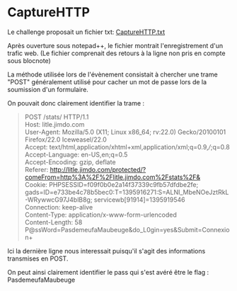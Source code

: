 # CaptureHTTP

Le challenge proposait un fichier txt: [CaptureHTTP.txt](CaptureHTTP.txt)

Après ouverture sous notepad++, le fichier montrait l'enregistrement d'un trafic web.
(Le fichier comprenait des retours à la ligne non pris en compte sous blocnote)

La méthode utilisée lors de l'évènement consistait à chercher une trame "POST" généralement utilisé pour cacher un mot de passe lors de la soumission d'un formulaire.

On pouvait donc clairement identifier la trame :

> POST /stats/ HTTP/1.1<br>
> Host: litle.jimdo.com<br>
> User-Agent: Mozilla/5.0 (X11; Linux x86_64; rv:22.0) Gecko/20100101 Firefox/22.0 Iceweasel/22.0<br>
> Accept: text/html,application/xhtml+xml,application/xml;q=0.9,*/*;q=0.8<br>
> Accept-Language: en-US,en;q=0.5<br>
> Accept-Encoding: gzip, deflate<br>
> Referer: http://litle.jimdo.com/protected/?comeFrom=http%3A%2F%2Flitle.jimdo.com%2Fstats%2F&<br>
> Cookie: PHPSESSID=f09f0b0e2a14f37339c9fb57dfdbe2fe; gads=ID=e733be4c78b5bec0:T=1395916271:S=ALNI_MbeNOeJztRkL-WRywwcG97J4blB8g; servicewb[91914]=1395919546<br>
> Connection: keep-alive<br>
> Content-Type: application/x-www-form-urlencoded<br>
> Content-Length: 58<br>
> P@ssWord=PasdemeufaMaubeuge&do_L0gin=yes&Submit=Connexion+<br>

Ici la dernière ligne nous interessait puisqu'il s'agit des informations transmises en POST.

On peut ainsi clairement identifier le pass qui s'est avéré être le flag : PasdemeufaMaubeuge
